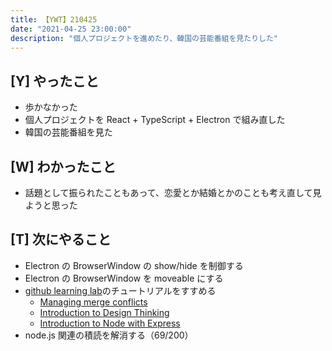 ```yaml
---
title: 【YWT】210425
date: "2021-04-25 23:00:00"
description: "個人プロジェクトを進めたり、韓国の芸能番組を見たりした"
---
```


## [Y] やったこと

- 歩かなかった
- 個人プロジェクトを React + TypeScript + Electron で組み直した
- 韓国の芸能番組を見た

## [W] わかったこと

- 話題として振られたこともあって、恋愛とか結婚とかのことも考え直して見ようと思った

## [T] 次にやること

- Electron の BrowserWindow の show/hide を制御する
- Electron の BrowserWindow を moveable にする
- [github learning lab](https://lab.github.com/githubtraining)のチュートリアルをすすめる
  - [Managing merge conflicts](https://lab.github.com/githubtraining/managing-merge-conflicts)
  - [Introduction to Design Thinking](https://lab.github.com/githubtraining/introduction-to-design-thinking)
  - [Introduction to Node with Express](https://lab.github.com/everydeveloper/introduction-to-node-with-express)
- node.js 関連の積読を解消する（69/200）

<!-- https://twitter.com/camomile_cafe/status/1386326579874205698?s=20 -->
